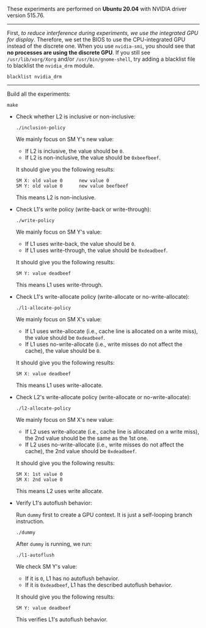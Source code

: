These experiments are performed on **Ubuntu 20.04** with NVIDIA driver version 515.76.

---

First, *to reduce interference during experiments, we use the integrated GPU for display*.
Therefore, we set the BIOS to use the CPU-integrated GPU instead of the discrete one.
When you use `nvidia-smi`, you should see that **no processes are using the discrete GPU**. 
If you still see `/usr/lib/xorg/Xorg` and/or `/usr/bin/gnome-shell`, try adding a blacklist file to blacklist the `nvidia_drm` module. 

```
blacklist nvidia_drm
```

---

Build all the experiments:

```
make
```

- Check whether L2 is inclusive or non-inclusive: 
  ```
  ./inclusion-policy
  ```
  
  We mainly focus on SM Y's new value:
  - If L2 is inclusive, the value should be `0`. 
  - If L2 is non-inclusive, the value should be `0xbeefbeef`.
  
  It should give you the following results:
  ```
  SM X: old value 0 	 new value 0
  SM Y: old value 0 	 new value beefbeef
  ``` 
  
  This means L2 is non-inclusive.
  
  
- Check L1's write policy (write-back or write-through):
  ```
  ./write-policy
  ```
  
  We mainly focus on SM Y's value:
  - If L1 uses write-back, the value should be `0`.
  - If L1 uses write-through, the value should be `0xdeadbeef`.
  
  It should give you the following results:
  ```
  SM Y: value deadbeef
  ```
  
  This means L1 uses write-through.
  
  
- Check L1's write-allocate policy (write-allocate or no-write-allocate):
  ```
  ./l1-allocate-policy
  ```
  
  We mainly focus on SM X's value:
  - If L1 uses write-allocate (i.e., cache line is allocated on a write miss), the value should be `0xdeadbeef`.
  - If L1 uses no-write-allocate (i.e., write misses do not affect the cache), the value should be `0`.
  
  It should give you the following results:
  ```
  SM X: value deadbeef
  ```
  
  This means L1 uses write-allocate.
  
  
- Check L2's write-allocate policy (write-allocate or no-write-allocate):
  ```
  ./l2-allocate-policy
  ```
  
  We mainly focus on SM X's new value:
  - If L2 uses write-allocate (i.e., cache line is allocated on a write miss), the 2nd value should be the same as the 1st one.
  - If L2 uses no-write-allocate (i.e., write misses do not affect the cache), the 2nd value should be `0xdeadbeef`.
  
  It should give you the following results:
  ```
  SM X: 1st value 0
  SM X: 2nd value 0
  ```
  
  This means L2 uses write allocate.
  
  
- Verify L1's autoflush behavior:
  
  Run `dummy` first to create a GPU context. It is just a self-looping branch instruction.
  ```
  ./dummy
  ```
  After `dummy` is running, we run:
  ```
  ./l1-autoflush
  ```
  
  We check SM Y's value:
  - If it is `0`, L1 has no autoflush behavior.
  - If it is `0xdeadbeef`, L1 has the described autoflush behavior.
  
  It should give you the following results:
  ```
  SM Y: value deadbeef
  ```

  This verifies L1's autoflush behavior.


